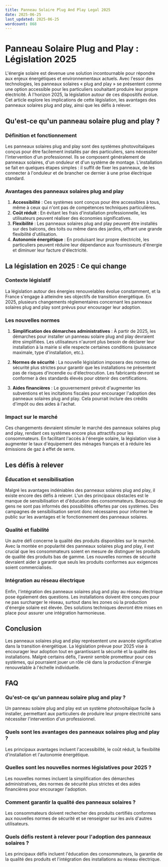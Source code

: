 ```yaml
---
title: Panneau Solaire Plug And Play Legal 2025
date: 2025-06-25
last_updated: 2025-06-25
wordcount: 868
---
```


# Panneau Solaire Plug and Play : Législation 2025

L'énergie solaire est devenue une solution incontournable pour répondre aux enjeux énergétiques et environnementaux actuels. Avec l'essor des technologies, les panneaux solaires « plug and play » se présentent comme une option accessible pour les particuliers souhaitant produire leur propre électricité. À l'horizon 2025, la législation autour de ces dispositifs évolue. Cet article explore les implications de cette législation, les avantages des panneaux solaires plug and play, ainsi que les défis à relever.

## Qu'est-ce qu'un panneau solaire plug and play ?

### Définition et fonctionnement

Les panneaux solaires plug and play sont des systèmes photovoltaïques conçus pour être facilement installés par des particuliers, sans nécessiter l'intervention d'un professionnel. Ils se composent généralement de panneaux solaires, d'un onduleur et d'un système de montage. L'installation se fait en quelques étapes simples : il suffit de fixer les panneaux, de les connecter à l'onduleur et de brancher ce dernier à une prise électrique standard.

### Avantages des panneaux solaires plug and play

1. **Accessibilité** : Ces systèmes sont conçus pour être accessibles à tous, même à ceux qui n'ont pas de compétences techniques particulières.
2. **Coût réduit** : En évitant les frais d'installation professionnelle, les utilisateurs peuvent réaliser des économies significatives.
3. **Flexibilité** : Les panneaux solaires plug and play peuvent être installés sur des balcons, des toits ou même dans des jardins, offrant une grande flexibilité d'utilisation.
4. **Autonomie énergétique** : En produisant leur propre électricité, les particuliers peuvent réduire leur dépendance aux fournisseurs d'énergie et diminuer leur facture d'électricité.

## La législation en 2025 : Ce qui change

### Contexte législatif

La législation autour des énergies renouvelables évolue constamment, et la France s'engage à atteindre ses objectifs de transition énergétique. En 2025, plusieurs changements réglementaires concernant les panneaux solaires plug and play sont prévus pour encourager leur adoption.

### Les nouvelles normes

1. **Simplification des démarches administratives** : À partir de 2025, les démarches pour installer un panneau solaire plug and play devraient être simplifiées. Les utilisateurs n'auront plus besoin de déclarer leur installation à la mairie si elle respecte certaines conditions (puissance maximale, type d'installation, etc.).
   
2. **Normes de sécurité** : La nouvelle législation imposera des normes de sécurité plus strictes pour garantir que les installations ne présentent pas de risques d'incendie ou d'électrocution. Les fabricants devront se conformer à des standards élevés pour obtenir des certifications.

3. **Aides financières** : Le gouvernement prévoit d'augmenter les subventions et les incitations fiscales pour encourager l'adoption des panneaux solaires plug and play. Cela pourrait inclure des crédits d'impôt ou des aides à l'achat.

### Impact sur le marché

Ces changements devraient stimuler le marché des panneaux solaires plug and play, rendant ces systèmes encore plus attractifs pour les consommateurs. En facilitant l'accès à l'énergie solaire, la législation vise à augmenter le taux d'équipement des ménages français et à réduire les émissions de gaz à effet de serre.

## Les défis à relever

### Éducation et sensibilisation

Malgré les avantages indéniables des panneaux solaires plug and play, il existe encore des défis à relever. L'un des principaux obstacles est le manque de sensibilisation et d'éducation des consommateurs. Beaucoup de gens ne sont pas informés des possibilités offertes par ces systèmes. Des campagnes de sensibilisation seront donc nécessaires pour informer le public sur les avantages et le fonctionnement des panneaux solaires.

### Qualité et fiabilité

Un autre défi concerne la qualité des produits disponibles sur le marché. Avec la montée en popularité des panneaux solaires plug and play, il est crucial que les consommateurs soient en mesure de distinguer les produits de qualité des produits bas de gamme. Les nouvelles normes de sécurité devraient aider à garantir que seuls les produits conformes aux exigences soient commercialisés.

### Intégration au réseau électrique

Enfin, l'intégration des panneaux solaires plug and play au réseau électrique pose également des questions. Les installations doivent être conçues pour ne pas surcharger le réseau, surtout dans les zones où la production d'énergie solaire est élevée. Des solutions techniques devront être mises en place pour assurer une intégration harmonieuse.

## Conclusion

Les panneaux solaires plug and play représentent une avancée significative dans la transition énergétique. La législation prévue pour 2025 vise à encourager leur adoption tout en garantissant la sécurité et la qualité des installations. Malgré certains défis, l'avenir semble prometteur pour ces systèmes, qui pourraient jouer un rôle clé dans la production d'énergie renouvelable à l'échelle individuelle.

## FAQ

### Qu'est-ce qu'un panneau solaire plug and play ?

Un panneau solaire plug and play est un système photovoltaïque facile à installer, permettant aux particuliers de produire leur propre électricité sans nécessiter l'intervention d'un professionnel.

### Quels sont les avantages des panneaux solaires plug and play ?

Les principaux avantages incluent l'accessibilité, le coût réduit, la flexibilité d'installation et l'autonomie énergétique.

### Quelles sont les nouvelles normes législatives pour 2025 ?

Les nouvelles normes incluent la simplification des démarches administratives, des normes de sécurité plus strictes et des aides financières pour encourager l'adoption.

### Comment garantir la qualité des panneaux solaires ?

Les consommateurs doivent rechercher des produits certifiés conformes aux nouvelles normes de sécurité et se renseigner sur les avis d'autres utilisateurs.

### Quels défis restent à relever pour l'adoption des panneaux solaires ?

Les principaux défis incluent l'éducation des consommateurs, la garantie de la qualité des produits et l'intégration des installations au réseau électrique.
